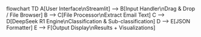 flowchart TD
    A[User Interface\nStreamlit] --> B[Input Handler\nDrag & Drop / File Browser]
    B --> C[File Processor\nExtract Email Text]
    C --> D[DeepSeek R1 Engine\nClassification & Sub-classification]
    D --> E[JSON Formatter]
    E --> F[Output Display\nResults + Visualizations]

